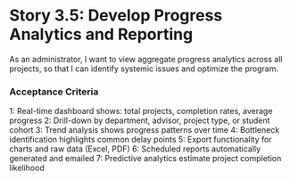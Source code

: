 # Story 3.5: Develop Progress Analytics and Reporting

As an administrator,
I want to view aggregate progress analytics across all projects,
so that I can identify systemic issues and optimize the program.

### Acceptance Criteria
1: Real-time dashboard shows: total projects, completion rates, average progress
2: Drill-down by department, advisor, project type, or student cohort
3: Trend analysis shows progress patterns over time
4: Bottleneck identification highlights common delay points
5: Export functionality for charts and raw data (Excel, PDF)
6: Scheduled reports automatically generated and emailed
7: Predictive analytics estimate project completion likelihood
